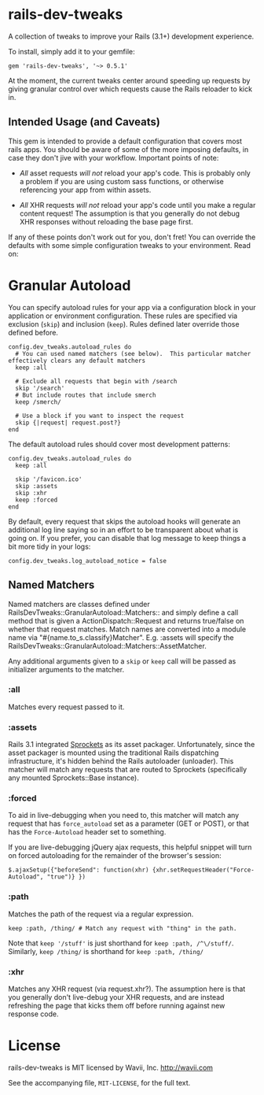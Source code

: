 # rails-dev-tweaks
A collection of tweaks to improve your Rails (3.1+) development experience.

To install, simply add it to your gemfile:

    gem 'rails-dev-tweaks', '~> 0.5.1'

At the moment, the current tweaks center around speeding up requests by giving granular control over which requests
cause the Rails reloader to kick in.


## Intended Usage (and Caveats)
This gem is intended to provide a default configuration that covers most rails apps.  You should be aware of some of
the more imposing defaults, in case they don't jive with your workflow.  Important points of note:

* _All_ asset requests _will not_ reload your app's code.  This is probably only a problem if you are using custom sass
  functions, or otherwise referencing your app from within assets.

* _All_ XHR requests _will not_ reload your app's code until you make a regular content request!  The assumption is
  that you generally do not debug XHR responses without reloading the base page first.

If any of these points don't work out for you, don't fret!  You can override the defaults with some simple
configuration tweaks to your environment.  Read on:


# Granular Autoload
You can specify autoload rules for your app via a configuration block in your application or environment configuration.
These rules are specified via exclusion (`skip`) and inclusion (`keep`).  Rules defined later override those defined
before.

    config.dev_tweaks.autoload_rules do
      # You can used named matchers (see below).  This particular matcher effectively clears any default matchers
      keep :all

      # Exclude all requests that begin with /search
      skip '/search'
      # But include routes that include smerch
      keep /smerch/

      # Use a block if you want to inspect the request
      skip {|request| request.post?}
    end

The default autoload rules should cover most development patterns:

    config.dev_tweaks.autoload_rules do
      keep :all

      skip '/favicon.ico'
      skip :assets
      skip :xhr
      keep :forced
    end

By default, every request that skips the autoload hooks will generate an additional log line saying
so in an effort to be transparent about what is going on.  If you prefer, you can disable that log
message to keep things a bit more tidy in your logs:

    config.dev_tweaks.log_autoload_notice = false


## Named Matchers
Named matchers are classes defined under RailsDevTweaks::GranularAutoload::Matchers:: and simply define a call
method that is given a ActionDispatch::Request and returns true/false on whether that request matches. Match names
are converted into a module name via "#{name.to\_s.classify}Matcher".  E.g. :assets will specify the
RailsDevTweaks::GranularAutoload::Matchers::AssetMatcher.

Any additional arguments given to a `skip` or `keep` call will be passed as initializer arguments to the matcher.

### :all
Matches every request passed to it.

### :assets
Rails 3.1 integrated [Sprockets](http://getsprockets.org/) as its asset packager.  Unfortunately, since the asset
packager is mounted using the traditional Rails dispatching infrastructure, it's hidden behind the Rails autoloader
(unloader). This matcher will match any requests that are routed to Sprockets (specifically any mounted
Sprockets::Base instance).

### :forced
To aid in live-debugging when you need to, this matcher will match any request that has `force_autoload` set as a
parameter (GET or POST), or that has the `Force-Autoload` header set to something.

If you are live-debugging jQuery ajax requests, this helpful snippet will turn on forced autoloading for the remainder
of the browser's session:

    $.ajaxSetup({"beforeSend": function(xhr) {xhr.setRequestHeader("Force-Autoload", "true")} })

### :path
Matches the path of the request via a regular expression.

    keep :path, /thing/ # Match any request with "thing" in the path.

Note that `keep '/stuff'` is just shorthand for `keep :path, /^\/stuff/`.  Similarly, `keep /thing/` is shorthand for
`keep :path, /thing/`

### :xhr
Matches any XHR request (via request.xhr?).  The assumption here is that you generally don't live-debug your XHR
requests, and are instead refreshing the page that kicks them off before running against new response code.


# License
rails-dev-tweaks is MIT licensed by Wavii, Inc.  http://wavii.com

See the accompanying file, `MIT-LICENSE`, for the full text.
